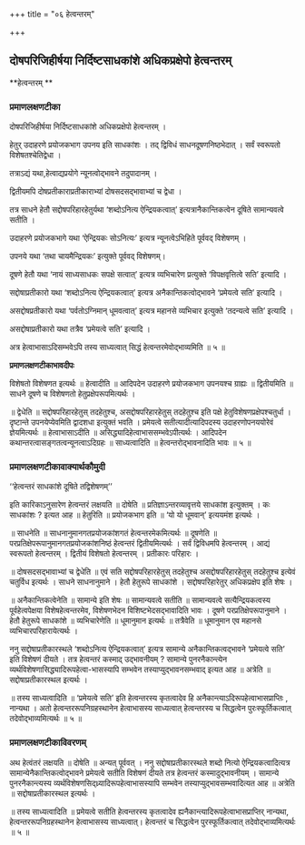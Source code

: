 +++
title = "०६ हेत्वन्तरम्"

+++


## दोषपरिजिहीर्षया निर्दिष्टसाधकांशे अधिकप्रक्षेपो हेत्वन्तरम्

**हेत्वन्तरम् **

### **प्रमाणलक्षणटीका**

दोषपरिजिहीर्षया निर्दिष्टसाधकांशे अधिकप्रक्षेपो हेत्वन्तरम् ।

हेतुर् उदाहरणे प्रयोजकभाग उपनय इति साधकांशः । तद् द्विविधं साधनदूषणनिष्ठभेदात् । सर्वं स्वरूपतो विशेषतश्चेतिद्वेधा ।

तत्राऽद्यं यथा,हेत्वाद्यप्रयोगे न्यूनत्वोद्भावने तदुपादानम् ।

द्वितीयमपि दोषप्रतीकाराप्रतीकाराभ्यां दोषसदसद्भावाभ्यां च द्वेधा ।

तत्र साधने हेतौ सद्दोषपरिहारहेतुर्यथा ‘शब्दोऽनित्य ऐन्द्रियकत्वात्’ इत्यत्रानैकान्तिकत्वेन दूषिते सामान्यवत्वे सतीति ।

उदाहरणे प्रयोजकभागे यथा ‘ऐन्द्रियकः सोऽनित्यः’ इत्यत्र न्यूनत्वेऽभिहिते पूर्ववद् विशेषणम् ।

उपनये यथा ‘तथा चायमैन्द्रियकः’ इत्युक्ते पूर्ववद् विशेषणम्।

दूषणे हेतौ यथा ‘नायं साध्यसाधकः सपक्षे सत्वात्’ इत्यत्र व्यभिचारेण प्रत्युक्ते ‘विपक्षवृत्तित्वे सति’ इत्यादि ।

सद्दोषाप्रतीकारो यथा ‘शब्दोऽनित्य ऐन्द्रियकत्वात्’ इत्यत्र अनैकान्तिकत्वोद्भावने ‘प्रमेयत्वे सति’ इत्यादि ।

असद्दोषप्रतीकारो यथा ‘पर्वतोऽग्निमान् धूमवत्वात्’ इत्यत्र महानसे व्यभिचार इत्युक्ते ‘तदन्यत्वे सति’ इत्यादि ।

असद्दोषाप्रतीकारो यथा तत्रैव ‘प्रमेयत्वे सति’ इत्यादि ।

अत्र हेत्वाभासाऽदिसम्भवेऽपि तस्य साध्यत्वात् सिद्धं हेत्वन्तरमेवोद्भाव्यमिति ॥ ५ ॥

**प्रमाणलक्षणटीकाभावदीपः**

विशेषतो विशेषणत इत्यर्थः ॥ हेत्वादीति ॥ आदिपदेन उदाहरणे प्रयोजकभाग उपनयश्च ग्राह्यः ॥ द्वितीयमिति ॥ साधने दूषणे च विशेषणतो हेतुप्रक्षेपरूपमित्यर्थः ।

॥ द्वेधेति ॥ सद्दोषपरिहारहेतुस् तदहेतुश्च, असद्दोषपरिहारहेतुस् तदहेतुश्च इति पक्षे हेतुविशेषणप्रक्षेपश्चतुर्धा । दृष्टान्ते उपनयेप्येवमिति द्वादशधा इत्युक्तं भवति । प्रमेयत्वे सतीत्यादीत्यादिपदस्य उदाहरणोपनययोरेवं ज्ञेयमित्यर्थः ॥ हेत्वाभासाऽदीति ॥ असिद्ध्यादिहेत्वाभाससम्भवेऽपीत्यर्थः । आदिपदेन कथान्तरत्वासङ्गतत्वन्यूनत्वाऽदिग्रहः ॥ साध्यत्वादिति ॥ हेत्वन्तरोद्भावनादिति भावः ॥ ५ ॥

### **प्रमाणलक्षणटीकावाक्यार्थकौमुदी**

‘‘हेत्वन्तरं साधकांशे दूषिते तद्विशेषणम्’’

इति कारिकाऽनुसारेण हेत्वन्तरं लक्षयति ॥ दोषेति ॥ प्रतिज्ञाऽन्तरव्यावृत्तये साधकांश इत्युक्तम् । कः साधकांशः ? इत्यत आह ॥ हेतुरिति ॥ प्रयोजकभाग इति ॥ ‘यो यो धूमवान्’ इत्ययमंश इत्यर्थः ।

॥ साधनेति ॥ साधनानुमानगतप्रयोजकांशगतं हेत्वन्तरमेकमित्यर्थः ॥ दूषणेति ॥ परप्रतिक्षेपरूपानुमानगतप्रयोजकांशनिष्ठं हेत्वन्तरं द्वितीयमित्यर्थः । सर्वं द्विविधमपि हेत्वन्तरम् । आद्यं स्वरूपतो हेत्वन्तरम् । द्वितीयं विशेषतो हेत्वन्तरम् । प्रतीकारः परिहारः ।

॥ दोषसदसद्भावाभ्यां च द्वेधेति ॥ एवं सति सद्दोषपरिहारहेतुस् तदहेतुश्च असद्दोषपरिहारहेतुस् तदहेतुश्च इत्येवं चतुर्विध इत्यर्थः । साधने साधनानुमाने । हेतौ हेतुरूपे साधकांशे । सद्दोषपरिहारेतुर् अधिकप्रक्षेप इति शेषः ।

॥ अनैकान्तिकत्वेनेति ॥ सामान्ये इति शेषः ॥ सामान्यवत्वे सतीति ॥ सामान्यवत्वे सत्यैन्द्रियकत्वस्य पूर्वहेत्वपेक्षया विशेषहेत्वन्तरमेव, विशेषणभेदन विशिष्टभेदसद्भावादिति भावः । दूषणे परप्रतिक्षेपरूपानुमाने । हेतौ हेतुरूपे साधकांशे ॥ व्यभिचारेणेति ॥ धूमानुमान इत्यर्थः ॥ तत्रैवेति ॥ धूमानुमान एव महानसे व्यभिचारपरिहारायेत्यर्थः ।

ननु सद्दोषाप्रतीकारस्थले ‘शब्दोऽनित्य ऐन्द्रियकत्वात्’ इत्यत्र सामान्ये अनैकान्तिकत्वद्भावने ‘प्रमेयत्वे सति’ इति विशेषणं दीयते । तत्र हेत्वन्तरं कस्माद् उद्भावनीयम् ? सामान्ये पुनरनैकान्त्येन व्यर्थविशेषणासिद्ध्यादिरूपहेत्वा-भासस्यापि सम्भवेन तस्याप्युद्भावनसम्भवाद् इत्यत आह ॥ अत्रेति ॥ सद्दोषाप्रतीकारस्थल इत्यर्थः ।

॥ तस्य साध्यत्वादिति ॥ ‘प्रमेयत्वे सति’ इति हेत्वन्तरस्य कृतत्वादेव हि अनैकान्त्याऽदिरूपहेत्वाभासप्राप्तिः , नान्यथा । अतो हेत्वन्तररूपनिग्रहस्थानेन हेत्वाभासस्य साध्यत्वात् हेत्वन्तरस्य च सिद्धत्वेन पुरःस्फूर्तिकत्वात् तदेवोद्भाव्यमित्यर्थः ॥ ५ ॥

### **प्रमाणलक्षणटीकाविवरणम्**

अथ हेत्वंतरं लक्षयति ॥ दोषेति ॥ अन्यत् पूर्ववत् । ननु सद्दोषाप्रतीकारस्थले शब्दो नित्यो ऐन्द्रियकत्वादित्यत्र सामान्येनैकान्तिकत्वोद्भावने प्रमेयत्वे सतीति विशेषणं दीयते तत्र हेत्वन्तरं कस्मादुद्भावनीयम् । सामान्ये पुनरनैकान्त्यस्य व्यर्थविशेषणसिद्ध्र्यादिरूपहेत्वाभासस्यापि सम्भवेन तस्याप्युद्भावसम्भवादित्यत आह ॥ अत्रेति ॥ सद्दोषाप्रतीकारस्थल इत्यर्थः ।

॥ तस्य साध्यत्वादिति ॥ प्रमेयत्वे सतीति हेत्वन्तरस्य कृतत्वादेव ह्यनैकान्त्यादिरूपहेत्वाभासप्राप्तिर् नान्यथा, हेत्वन्तररूपनिग्रहस्थानेन हेत्वाभासस्य साध्यत्वात्। हेत्वन्तरं च सिद्धत्वेन पुरस्फूर्तिकत्वात् तदेवोद्भाव्यमित्यर्थः ॥ ५ ॥

